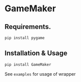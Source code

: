 # GameMaker

## Requirements.

```sh
pip install pygame
```

## Installation & Usage

```sh
pip install GameMaker
```

See `examples` for usage of wrapper
